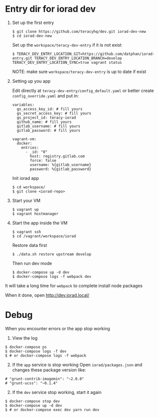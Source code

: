 
# Entry dir for iorad dev


1. Set up the first entry
    ```
    $ git clone https://github.com/teracyhq/dev.git iorad-dev-new
    $ cd iorad-dev-new
    ```


    Set up the `workspace/teracy-dev-entry` if it is not exist
    ```
    $ TERACY_DEV_ENTRY_LOCATION_GIT=https://github.com/datphan/iorad-entry.git TERACY_DEV_ENTRY_LOCATION_BRANCH=develop TERACY_DEV_ENTRY_LOCATION_SYNC=true vagrant status
    ```

    NOTE: make sure `workspace/teracy-dev-entry` is up to date if exist

2. Setting up you app
    
    Edit directly at `teracy-dev-entry/config_default.yaml` or better create `config_override.yaml` and put in:

    ```
    variables:
      gs_access_key_id: # fill yours
      gs_secret_access_key: # fill yours
      gs_project_id: teracy-iorad
      github_name: # fill yours
      gitlab_username: # fill yours
      gitlab_password: # fill yours

    vagrant-vm:
      docker:
        entries:
          - _id: "0"
            host: registry.gitlab.com
            force: false
            username: %{gitlab_username}
            password: %{gitlab_password}
    ```

    Init iorad app

    ```
    $ cd workspace/
    $ git clone <iorad-repo>
    ```

3. Start your VM

    ```
    $ vagrant up
    $ vagrant hostmanager
    ```

4. Start the app inside the VM
    ```
    $ vagrant ssh
    $ cd /vagrant/workspace/iorad
    ```

    Restore data first
    ```
    $ ./data.sh restore upstream develop

    ```

    Then run dev mode
    ```
    $ docker-compose up -d dev
    $ docker-compose logs -f webpack dev
    ```

  It will take a long time for `webpack` to complete install node packages

  When it done, open http://dev.iorad.local/

# Debug

When you encounter errors or the app stop working

1. View the log

  ```
  $ docker-compose ps
  $ docker-compose logs -f dev
  $ # or docker-compose logs -f webpack
  ```

2. If the `app` service is stop working
  Open `iorad/packages.json` and changes these package version like:

  ```
  # "grunt-contrib-imagemin": "~2.0.0"
  # "grunt-ucss": "~0.1.4"
  ```

2. If the `dev` service stop working, start it again

  ```
  $ docker-compose stop dev
  $ docker-compose up -d dev
  $ # or docker-compose exec dev yarn run dev
  ```